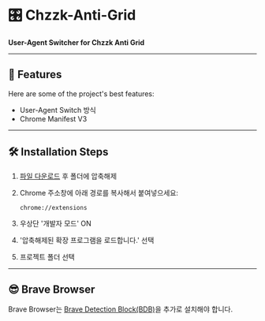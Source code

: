 # 🎛️ Chzzk-Anti-Grid

**User-Agent Switcher for Chzzk Anti Grid**

---

## 🧐 Features

Here are some of the project's best features:

- User-Agent Switch 방식
- Chrome Manifest V3

---

## 🛠️ Installation Steps

1. [파일 다운로드](https://github.com/RRRF0214/chzzk-anti-grid/archive/refs/heads/main.zip) 후 폴더에 압축해제  
2. Chrome 주소창에 아래 경로를 복사해서 붙여넣으세요:

    ```
    chrome://extensions
    ```

3. 우상단 '개발자 모드' ON  
4. '압축해제된 확장 프로그램을 로드합니다.' 선택  
5. 프로젝트 폴더 선택  

---

## 😎 Brave Browser

Brave Browser는 [Brave Detection Block(BDB)](https://chromewebstore.google.com/detail/brave-detection-block/ckkhcgikplgdginlidcaomgjahmddjgb)을 추가로 설치해야 합니다.
